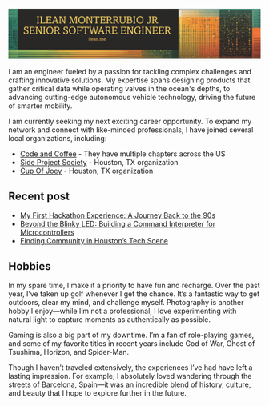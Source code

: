 ![MyBanner](/images/myBanner.png)

I am an engineer fueled by a passion for tackling complex challenges and crafting innovative solutions. My expertise spans designing products that gather critical data while operating valves in the ocean's depths, to advancing cutting-edge autonomous vehicle technology, driving the future of smarter mobility. 

I am currently seeking my next exciting career opportunity. To expand my network and connect with like-minded professionals, I have joined several local organizations, including:
- [Code and Coffee](https://www.codeandcoffee.org) - They have multiple chapters across the US
- [Side Project Society](https://www.sideprojectsociety.com) - Houston, TX organization
- [Cup Of Joey](https://www.cupofjoey.org/) - Houston, TX organization

## Recent post
<!-- BLOG-POST-LIST:START -->
- [My First Hackathon Experience: A Journey Back to the 90s](https://ilean.me/blog/my-first-hackathon-experience_-a-journey-back-to-the-90s/)
- [Beyond the Blinky LED: Building a Command Interpreter for Microcontrollers](https://ilean.me/blog/beyond-the-blinky-led_-building-a-command-interpreter-for-microcontrollers/)
- [Finding Community in Houston’s Tech Scene](https://ilean.me/blog/finding-community-in-houstons-tech-scene/)
<!-- BLOG-POST-LIST:END -->

## Hobbies
In my spare time, I make it a priority to have fun and recharge. Over the past year, I’ve taken up golf whenever I get the chance. It’s a fantastic way to get outdoors, clear my mind, and challenge myself. Photography is another hobby I enjoy—while I’m not a professional, I love experimenting with natural light to capture moments as authentically as possible.

Gaming is also a big part of my downtime. I’m a fan of role-playing games, and some of my favorite titles in recent years include God of War, Ghost of Tsushima, Horizon, and Spider-Man.

Though I haven’t traveled extensively, the experiences I’ve had have left a lasting impression. For example, I absolutely loved wandering through the streets of Barcelona, Spain—it was an incredible blend of history, culture, and beauty that I hope to explore further in the future.

